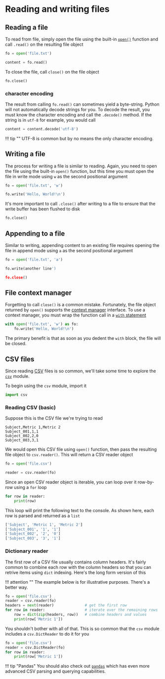 # Reading and writing files

## Reading a file

To read from file, simply open the file using the built-in 
[`open()`](https://docs.python.org/3/library/functions.html#open)
function and call `.read()` on the resulting file object

```python
fo = open('file.txt')

content = fo.read()
```

To close the file, call `close()` on the file object

```python
fo.close()
```

### character encoding

The result from calling `fo.read()` can sometimes yield a byte-string. Python 
will not automatically decode strings for you. To decode the result, you must 
know the character encoding and call the `.decode()` method. If the string is 
in `utf-8` for example, you would call

```python
content = content.decode('utf-8')
```

!!! tip ""
    UTF-8 is common but by no means the only character encoding.

## Writing a file

The process for writing a file is similar to reading. Again, you need to 
open the file using the built-in `open()` function, but this time you must 
open the file in write mode using `w` as the second positional argument

```python
fo = open('file.txt', 'w')

fo.write('Hello, World!\n')
```

It's more important to call `.close()` after writing to a file to ensure that 
the write buffer has been flushed to disk

```python
fo.close()
```

## Appending to a file

Similar to writing, appending content to an existing file requires opening the 
file in append mode using `a` as the second positional argument

```python
fo = open('file.txt', 'a')

fo.write(another line')

fo.close()
```

## File context manager

Forgetting to call `close()` is a common mistake. Fortunately, the file 
object returned by `open()` supports the 
[context manager](https://docs.python.org/3/reference/datamodel.html#context-managers)
interface. To use a context manager, you must wrap the function call in a 
[`with` statement](https://docs.python.org/3/reference/compound_stmts.html#the-with-statement)

```python
with open('file.txt', 'w') as fo:
    fo.write('Hello, World!\n')
```

The primary benefit is that as soon as you dedent the `with` block, the file 
will be closed.

## CSV files

Since reading 
[CSV](https://en.wikipedia.org/wiki/Comma-separated_values)
files is so common, we'll take some time to explore the 
[`csv`](https://docs.python.org/3/library/csv.html)
module.

To begin using the `csv` module, import it 

```python
import csv
```

### Reading CSV (basic)

Suppose this is the CSV file we're trying to read

```csv
Subject,Metric 1,Metric 2
Subject_001,1,1
Subject_002,2,0
Subject_003,3,1
```

We would open this CSV file using `open()` function, then pass the resulting 
file object to `csv.reader()`. This will return a CSV reader object

```python
fo = open('file.csv')

reader = csv.reader(fo)
```

Since an open CSV reader object is iterable, you can loop over it row-by-row 
using a `for` loop

```python
for row in reader:
    print(row)
```

This loop will print the following text to the console. As shown here, each row 
is parsed and returned as a `list`

```python
['Subject', 'Metric 1', 'Metric 2']
['Subject_001', '1', '1']
['Subject_002', '2', '0']
['Subject_003', '3', '1']
```

### Dictionary reader

The first row of a CSV file usually contains column headers. It's fairly common 
to combine each row with the column headers so that you can retrive items using 
`dict` indexing. Here's the long form version of this

!!! attention ""
    The example below is for illustrative purposes. There's a better way.

```python
fo = open('file.csv')
reader = csv.reader(fo)
headers = next(reader)              # get the first row
for row in reader:                  # iterate over the remaining rows 
    row = dict(zip(headers, row))   # combine headers and values
    print(row['Metric 1'])
```

You shouldn't bother with all of that. This is so common that the `csv` module 
includes a `csv.DictReader` to do it for you

```python
fo = open('file.csv')
reader = csv.DictReader(fo)
for row in reader:
    print(row['Metric 1'])
```

!!! tip "Pandas"
    You should also check out 
    [`pandas`](https://pandas.pydata.org/)
    which has even more advanced CSV parsing and querying capabilities.

